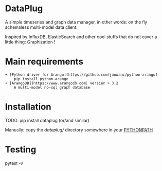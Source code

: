 DataPlug
========

A simple timeseries and graph data manager, in other words: on the fly schemaless multi-model data client.

Inspired by InfluxDB, ElasticSearch and other cool stuffs that do not cover a little thing: Graphization !


Main requirements
=================

	+ [Python driver for Arango](https://github.com/joowani/python-arango)
		pip install python-arango
	+ [ArangoDB](https://www.arangodb.com) version > 3.2
	    A multi-model no-sql graph database


Installation
============

TODO: pip install dataplug (or/and similar)

Manually: copy the *dataplug/* directory somewhere in your [PYTHONPATH](https://docs.python.org/3/using/cmdline.html#envvar-PYTHONPATH)


Testing
=======

pytest -v
